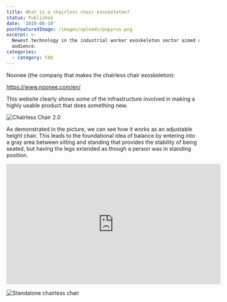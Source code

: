 ```yaml
---
title: What is a chairless chair exoskeleton?
status: Published
date: '2019-08-19'
postFeaturedImage: /images/uploads/papyrus.png
excerpt: >-
  Newest technology in the industrial worker exoskeleton sector aimed at a broad
  audience.
categories:
  - category: FAQ
---
```

Noonee (the company that makes the chairless chair exoskeleton):

<https://www.noonee.com/en/>

This website clearly shows some of the infrastructure involved in making a highly usable product that does something new.

![Chairless Chair 2.0](/images/uploads/chairless-chair.png)

As demonstrated in the picture, we can see how it works as an adjustable height chair. This leads to the foundational idea of balance by entering into a gray area between sitting and standing that provides the stability of being seated, but having the legs extended as though a person was in standing position. 

<iframe width="560" height="315" src="https://www.youtube.com/embed/kZXPZjTSEvE" frameborder="0" allow="accelerometer; autoplay; encrypted-media; gyroscope; picture-in-picture" allowfullscreen></iframe>

![Standalone chairless chair](/images/uploads/noonee-chairless-chair.png)
